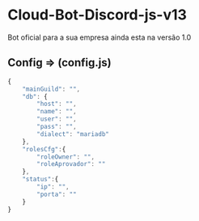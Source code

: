 # Cloud-Bot-Discord-js-v13

Bot oficial para a sua empresa ainda esta na versão 1.0

## Config => (config.js)

```js
{
    "mainGuild": "",
    "db": {
        "host": "",
        "name": "",
        "user": "",
        "pass": "",
        "dialect": "mariadb"
    },
    "rolesCfg":{
        "roleOwner": "",
        "roleAprovador": ""
    },
    "status":{
        "ip": "",
        "porta": ""
    }
}
```

